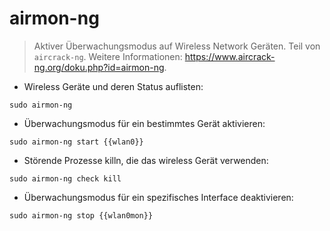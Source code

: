 # airmon-ng

> Aktiver Überwachungsmodus auf Wireless Network Geräten.
> Teil von `aircrack-ng`.
> Weitere Informationen: <https://www.aircrack-ng.org/doku.php?id=airmon-ng>.

- Wireless Geräte und deren Status auflisten:

`sudo airmon-ng`

- Überwachungsmodus für ein bestimmtes Gerät aktivieren:

`sudo airmon-ng start {{wlan0}}`

- Störende Prozesse killn, die das wireless Gerät verwenden:

`sudo airmon-ng check kill`

- Überwachungsmodus für ein spezifisches Interface deaktivieren:

`sudo airmon-ng stop {{wlan0mon}}`
